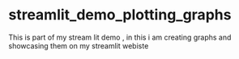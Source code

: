 # streamlit_demo_plotting_graphs
This is part of my stream lit demo , in this i am creating graphs and showcasing them on my streamlit webiste
